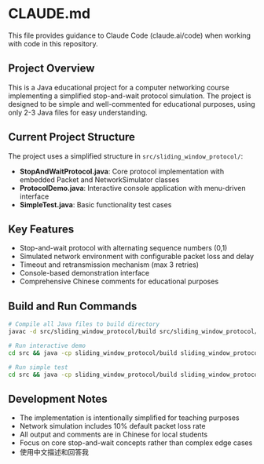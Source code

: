 # CLAUDE.md

This file provides guidance to Claude Code (claude.ai/code) when working with code in this repository.

## Project Overview

This is a Java educational project for a computer networking course implementing a simplified stop-and-wait protocol simulation. The project is designed to be simple and well-commented for educational purposes, using only 2-3 Java files for easy understanding.

## Current Project Structure

The project uses a simplified structure in `src/sliding_window_protocol/`:
- **StopAndWaitProtocol.java**: Core protocol implementation with embedded Packet and NetworkSimulator classes
- **ProtocolDemo.java**: Interactive console application with menu-driven interface
- **SimpleTest.java**: Basic functionality test cases

## Key Features

- Stop-and-wait protocol with alternating sequence numbers (0,1)
- Simulated network environment with configurable packet loss and delay
- Timeout and retransmission mechanism (max 3 retries)
- Console-based demonstration interface
- Comprehensive Chinese comments for educational purposes

## Build and Run Commands

```bash
# Compile all Java files to build directory
javac -d src/sliding_window_protocol/build src/sliding_window_protocol/core/*.java src/sliding_window_protocol/frontend/*.java src/sliding_window_protocol/test/*.java

# Run interactive demo
cd src && java -cp sliding_window_protocol/build sliding_window_protocol.frontend.ProtocolDemo

# Run simple test
cd src && java -cp sliding_window_protocol/build sliding_window_protocol.test.SimpleTest
```

## Development Notes

- The implementation is intentionally simplified for teaching purposes
- Network simulation includes 10% default packet loss rate
- All output and comments are in Chinese for local students
- Focus on core stop-and-wait concepts rather than complex edge cases
- 使用中文描述和回答我